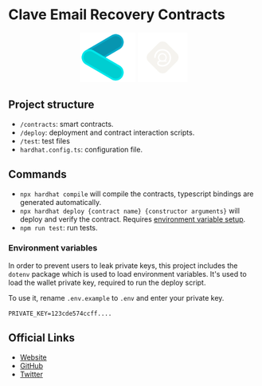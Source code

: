 # Clave Email Recovery Contracts

<p align="center">
  <img src="clave-logo.png" alt="Clave" height="100"/>
  <img src="zk-email-logo.svg" alt="ZkEmail" height="100"/>
</p>

## Project structure

- `/contracts`: smart contracts.
- `/deploy`: deployment and contract interaction scripts.
- `/test`: test files
- `hardhat.config.ts`: configuration file.

## Commands

- `npx hardhat compile` will compile the contracts, typescript bindings are generated automatically.
- `npx hardhat deploy {contract name} {constructor arguments}` will deploy and verify the contract. Requires [environment variable setup](#environment-variables).
- `npm run test`: run tests.

### Environment variables

In order to prevent users to leak private keys, this project includes the `dotenv` package which is used to load environment variables. It's used to load the wallet private key, required to run the deploy script.

To use it, rename `.env.example` to `.env` and enter your private key.

```
PRIVATE_KEY=123cde574ccff....
```

## Official Links

- [Website](https://getclave.io/)
- [GitHub](https://github.com/getclave)
- [Twitter](https://twitter.com/getclave)

